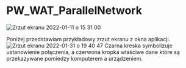 # PW_WAT_ParallelNetwork
![Zrzut ekranu 2022-01-11 o 15 31 00](https://user-images.githubusercontent.com/52038211/148962019-c8e86827-de4e-45df-98a9-f8903d6f3dcb.png)

Poniżej przedstawiam przykładowy zrzut ekranu z okna aplikacji.
![Zrzut ekranu 2022-01-31 o 19 40 47](https://user-images.githubusercontent.com/52038211/151853240-6efc56d9-a041-4712-ac5f-0a4498b17e3b.png)
Czarna kreska symbolizuje ustanowienie połączenia, a czerwona kropka właściwe dane które są przekazywane pomiedzy komputerem a urządzeniem.
